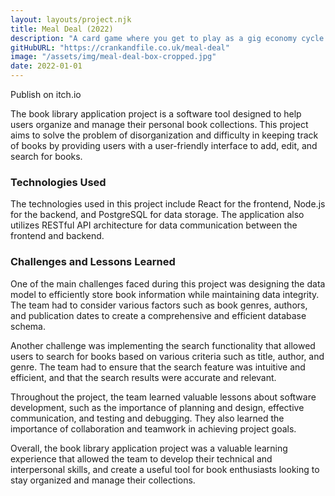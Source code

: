 ```yaml
---
layout: layouts/project.njk
title: Meal Deal (2022)
description: "A card game where you get to play as a gig economy cycle courier. It helps readers have a good list of books they are eiter currently reading or have finished reading."
gitHubURL: "https://crankandfile.co.uk/meal-deal"
image: "/assets/img/meal-deal-box-cropped.jpg"
date: 2022-01-01
---
```


Publish on itch.io

The book library application project is a software tool designed to help users organize and manage their personal book collections. This project aims to solve the problem of disorganization and difficulty in keeping track of books by providing users with a user-friendly interface to add, edit, and search for books.

### Technologies Used
The technologies used in this project include React for the frontend, Node.js for the backend, and PostgreSQL for data storage. The application also utilizes RESTful API architecture for data communication between the frontend and backend.

### Challenges and Lessons Learned
One of the main challenges faced during this project was designing the data model to efficiently store book information while maintaining data integrity. The team had to consider various factors such as book genres, authors, and publication dates to create a comprehensive and efficient database schema.

Another challenge was implementing the search functionality that allowed users to search for books based on various criteria such as title, author, and genre. The team had to ensure that the search feature was intuitive and efficient, and that the search results were accurate and relevant.

Throughout the project, the team learned valuable lessons about software development, such as the importance of planning and design, effective communication, and testing and debugging. They also learned the importance of collaboration and teamwork in achieving project goals.

Overall, the book library application project was a valuable learning experience that allowed the team to develop their technical and interpersonal skills, and create a useful tool for book enthusiasts looking to stay organized and manage their collections.